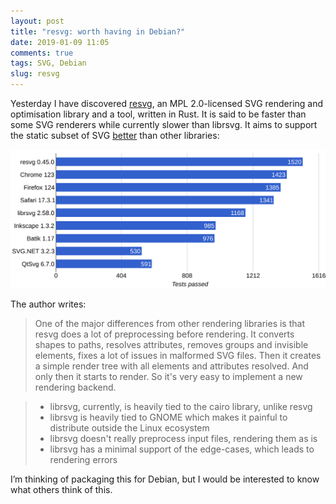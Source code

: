```yaml
---
layout: post
title: "resvg: worth having in Debian?"
date: 2019-01-09 11:05
comments: true
tags: SVG, Debian
slug: resvg
---
```


Yesterday I have discovered [resvg](https://github.com/RazrFalcon/resvg), an MPL 2.0-licensed SVG rendering and optimisation library and a tool, written in Rust. It is said to be faster than some SVG renderers while currently slower than librsvg. It aims to support the static subset of SVG [better](https://razrfalcon.github.io/resvg-test-suite/svg-support-table.html) than other libraries:

![SVG test suite results: resvg 1272, Inkscape 967, librsvg 998](https://raw.githubusercontent.com/RazrFalcon/resvg/master/.github/chart.svg?sanitize=true)

The author writes:

> One of the major differences from other rendering libraries is that resvg does a lot of preprocessing before rendering. It converts shapes to paths, resolves attributes, removes groups and invisible elements, fixes a lot of issues in malformed SVG files. Then it creates a simple render tree with all elements and attributes resolved. And only then it starts to render. So it's very easy to implement a new rendering backend.

> * librsvg, currently, is heavily tied to the cairo library, unlike resvg
> * librsvg is heavily tied to GNOME which makes it painful to distribute outside the Linux ecosystem
> * librsvg doesn't really preprocess input files, rendering them as is
> * librsvg has a minimal support of the edge-cases, which leads to rendering errors

I’m thinking of packaging this for Debian, but I would be interested to know what others think of this.
